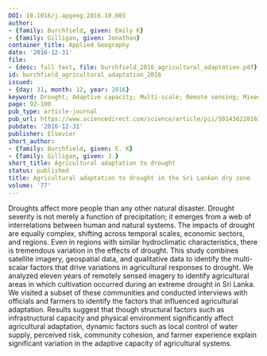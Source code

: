 ```yaml
---
DOI: 10.1016/j.apgeog.2016.10.003
author:
- {family: Burchfield, given: Emily K}
- {family: Gilligan, given: Jonathan}
container_title: Applied Geography
date: '2016-12-31'
file:
- {desc: full text, file: burchfield_2016_agricultural_adaptation.pdf}
id: burchfield_agricultural_adaptation_2016
issued:
- {day: 31, month: 12, year: 2016}
keyword: Drought; Adaptive capacity; Multi-scale; Remote sensing; Mixed methods
page: 92-100
pub_type: article-journal
pub_url: https://www.sciencedirect.com/science/article/pii/S0143622816306063
pubdate: '2016-12-31'
publisher: Elsevier
short_author:
- {family: Burchfield, given: E. K}
- {family: Gilligan, given: J.}
short_title: Agricultural adaptation to drought
status: published
title: Agricultural adaptation to drought in the Sri Lankan dry zone
volume: '77'
---
```

Droughts affect more people than any other natural disaster. Drought severity is not merely a function of precipitation; it emerges from a web of interrelations between human and natural systems. The impacts of drought are equally complex, shifting across temporal scales, economic sectors, and regions. Even in regions with similar hydroclimatic characteristics, there is tremendous variation in the effects of drought. This study combines satellite imagery, geospatial data, and qualitative data to identify the multi-scalar factors that drive variations in agricultural responses to drought. We analyzed eleven years of remotely sensed imagery to identify agricultural areas in which cultivation occurred during an extreme drought in Sri Lanka. We visited a subset of these communities and conducted interviews with officials and farmers to identify the factors that influenced agricultural adaptation. Results suggest that though structural factors such as infrastructural capacity and physical environment significantly affect agricultural adaptation, dynamic factors such as local control of water supply, perceived risk, community cohesion, and farmer experience explain significant variation in the adaptive capacity of agricultural systems.
